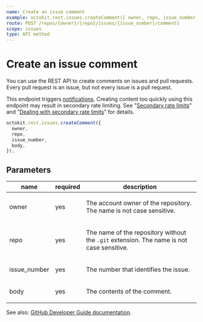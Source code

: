 ```yaml
---
name: Create an issue comment
example: octokit.rest.issues.createComment({ owner, repo, issue_number, body })
route: POST /repos/{owner}/{repo}/issues/{issue_number}/comments
scope: issues
type: API method
---
```


# Create an issue comment

You can use the REST API to create comments on issues and pull requests. Every pull request is an issue, but not every issue is a pull request.

This endpoint triggers [notifications](https://docs.github.com/github/managing-subscriptions-and-notifications-on-github/about-notifications).
Creating content too quickly using this endpoint may result in secondary rate limiting.
See "[Secondary rate limits](https://docs.github.com/rest/overview/resources-in-the-rest-api#secondary-rate-limits)"
and "[Dealing with secondary rate limits](https://docs.github.com/rest/guides/best-practices-for-integrators#dealing-with-secondary-rate-limits)"
for details.

```js
octokit.rest.issues.createComment({
  owner,
  repo,
  issue_number,
  body,
});
```

## Parameters

<table>
  <thead>
    <tr>
      <th>name</th>
      <th>required</th>
      <th>description</th>
    </tr>
  </thead>
  <tbody>
    <tr><td>owner</td><td>yes</td><td>

The account owner of the repository. The name is not case sensitive.

</td></tr>
<tr><td>repo</td><td>yes</td><td>

The name of the repository without the `.git` extension. The name is not case sensitive.

</td></tr>
<tr><td>issue_number</td><td>yes</td><td>

The number that identifies the issue.

</td></tr>
<tr><td>body</td><td>yes</td><td>

The contents of the comment.

</td></tr>
  </tbody>
</table>

See also: [GitHub Developer Guide documentation](https://docs.github.com/rest/issues/comments#create-an-issue-comment).
